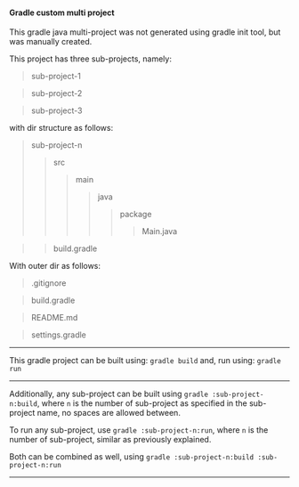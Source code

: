 #### Gradle custom multi project

This gradle java multi-project was not generated using gradle init tool, but was manually created.

This project has three sub-projects, namely:

> sub-project-1

> sub-project-2

> sub-project-3

with dir structure as follows:

>sub-project-n
>> src
>>> main
>>>> java
>>>>> package
>>>>>> Main.java

>> build.gradle

With outer dir as follows:

>.gitignore

>build.gradle

>README\.md

>settings.gradle

----

This gradle project can be built using: ```gradle build```
and, run using: ```gradle run```

----

Additionally, any sub-project can be built using ```gradle :sub-project-n:build```, where ```n``` is the number of sub-project as specified in the sub-project name, no spaces are allowed between.

To run any sub-project, use ```gradle :sub-project-n:run```, where ```n``` is the number of sub-project, similar as previously explained.

Both can be combined as well, using ```gradle :sub-project-n:build :sub-project-n:run```

---
